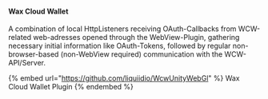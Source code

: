 #### Wax Cloud Wallet

A combination of local HttpListeners receiving OAuth-Callbacks from WCW-related web-adresses opened through the WebView-Plugin, gathering necessary initial information like OAuth-Tokens, followed by regular non-browser-based (non-WebView required) communication with the WCW-API/Server.

{% embed url="https://github.com/liquiidio/WcwUnityWebGl" %}
Wax Cloud Wallet Plugin
{% endembed %}
